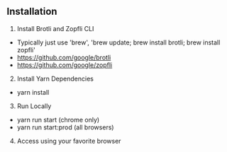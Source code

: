 ## Installation

1. Install Brotli and Zopfli CLI
* Typically just use 'brew', 'brew update; brew install brotli; brew install zopfli'
* https://github.com/google/brotli
* https://github.com/google/zopfli
2. Install Yarn Dependencies
* yarn install
3. Run Locally
* yarn run start (chrome only)
* yarn run start:prod (all browsers)
4. Access using your favorite browser
